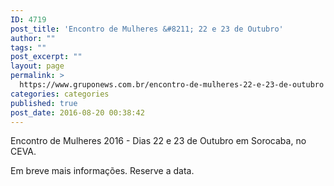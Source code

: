 ```yaml
---
ID: 4719
post_title: 'Encontro de Mulheres &#8211; 22 e 23 de Outubro'
author: ""
tags: ""
post_excerpt: ""
layout: page
permalink: >
  https://www.gruponews.com.br/encontro-de-mulheres-22-e-23-de-outubro
categories: categories
published: true
post_date: 2016-08-20 00:38:42
---
```

Encontro de Mulheres 2016 - Dias 22 e 23 de Outubro em Sorocaba, no CEVA.

Em breve mais informações. Reserve a data.